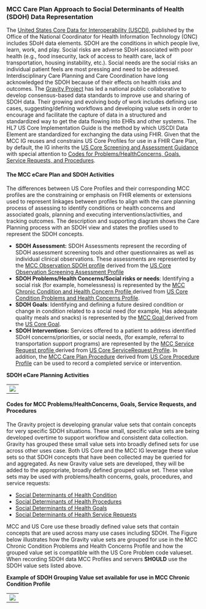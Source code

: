 ### MCC Care Plan Approach to Social Determinants of Health (SDOH) Data Representation

The [United States Core Data for Interoperability (USCDI)](https://www.healthit.gov/isa/united-states-core-data-interoperability-uscdi#uscdi-v3), published by the Office of the National Coordinator for Health Information Technology (ONC) includes SDoH data elements. SDOH are the conditions in which people live, learn, work, and play. Social risks are adverse SDoH associated with poor health (e.g., food insecurity, lack of access to health care, lack of transportation, housing instability, etc.). Social needs are the social risks an individual patient feels are most pressing and need to be addressed. 
Interdisciplinary Care Planning and Care Coordination have long acknowledged the SDOH because of their effects on health risks and outcomes. The [Gravity Project](https://thegravityproject.net/) has led a national public collaborative to develop consensus-based data standards to improve use and sharing of SDOH data. Their growing and evolving body of work includes defining use cases, suggesting/defining workflows and developing value sets in order to encourage and facilitate the capture of data in a structured and standardized way to get the data flowing into EHRs and other systems. The HL7 US Core Implementation Guide  is the method by which USCDI Data Element are standardized for exchanging the data using FHIR.
Given that the MCC IG reuses and constrains US Core Profiles for use in a FHIR Care Plan, by default, the IG inherits the [US Core Screening and Assessment Guidance](https://hl7.org/fhir/us/core/STU6.1/screening-and-assessments.html) with special attention to [Codes for Problems/HealthConcerns, Goals, Service Requests, and Procedures](http://hl7.org/fhir/us/core/STU6.1/screening-and-assessments.html#codes-for-problemshealthconcerns-goals-service-requests-and-procedures).

#### The MCC eCare Plan and SDOH Activities
The differences between US Core Profiles and their corresponding MCC profiles are the constraining or emphasis on FHIR elements or extensions used to represent linkages between profiles to align with the care planning process of assessing to identify conditions or health concerns and associated goals, planning and executing interventions/activities, and tracking outcomes. The description and supporting diagram shows the Care Planning process with an SDOH view and states the profiles used to represent the SDOH concepts.
* **SDOH Assessment:** SDOH Assessments represent the recording of SDOH assessment screening tools and other questionnaires as well as individual clinical observations. These assessments are represented by the [MCC Observation SDOH profile](StructureDefinition-MCCObservationSDOHAssessment.html) derived from the [US Core Observation Screening Assessment Profile](http://hl7.org/fhir/us/core/STU6.1/StructureDefinition-us-core-observation-screening-assessment.html) 
* **SDOH Problems/Health Concerns/Social risks or needs**: Identifying a social risk (for example, homelessness) is represented by the [MCC Chronic Condition and Health Concern Profile ](StructureDefinition-MCCChronCondHealthConcern.html)derived from [US Core Condition Problems and Health Concerns Profile](http://hl7.org/fhir/us/core/STU6.1/StructureDefinition-us-core-condition-problems-health-concerns.html).
* **SDOH Goals**: Identifying and defining a future desired condition or change in condition related to a social need (for example, Has adequate quality meals and snacks) is represented by the [MCC Goal ](StructureDefinition-MCCGoal.html) derived from the [US Core Goal](http://hl7.org/fhir/us/core/STU6.1/StructureDefinition-us-core-goal.html).
* **SDOH Interventions:** Services offered to a patient to address identified SDoH concerns/priorities, or social needs, (for example, referral to transportation support programs) are represented by the [MCC Service Request profile ](StructureDefinition-MCCServiceRequest.html) derived from [US Core ServiceRequest Profile](http://hl7.org/fhir/us/core/STU6.1/StructureDefinition-us-core-servicerequest.html). In addition, the [MCC Care Plan Procedure](StructureDefinition-MCCProcedure.html) derived from [US Core Procedure Profile](http://hl7.org/fhir/us/core/STU6.1/StructureDefinition-us-core-procedure.html) can be used to record a completed service or intervention.


**SDOH eCare Planning Activities**
<table><tr><td><img src="SDOHAssessmentPlan.PNG" /></td></tr></table>

#### Codes for MCC Problems/HealthConcerns, Goals, Service Requests, and Procedures
The Gravity project is developing granular value sets that contain concepts for very specific SDOH situations. These small, specific value sets are being developed overtime to support workflow and consistent data collection. Gravity has grouped these small value sets into broadly defined sets for use across other uses case. Both US Core and the MCC IG leverage these value sets so that SDOH concepts that have been collected may be queried for and aggregated. As new Gravity value sets are developed, they will be added to the appropriate, broadly defined grouped value set. These value sets may be used with problems/health concerns, goals, procedures, and service requests:

* [Social Determinants of Health Condition](https://vsac.nlm.nih.gov/valueset/2.16.840.1.113762.1.4.1196.788/expansion)
* [Social Determinants of Health Procedures](https://vsac.nlm.nih.gov/valueset/2.16.840.1.113762.1.4.1196.789/expansion)
* [Social Determinants of Health Goals](https://vsac.nlm.nih.gov/valueset/2.16.840.1.113762.1.4.1247.71/expansion)
* [Social Determinants of Health Service Requests](https://vsac.nlm.nih.gov/valueset/2.16.840.1.113762.1.4.1196.790/expansion)

MCC and US Core use these broadly defined value sets that contain concepts that are used across many use cases including SDOH. The Figure below illustrates how the Gravity value sets are grouped for use in the MCC Chronic Condition Problems and Health Concerns Profile and how the grouped value set is compatible with the US Core Problem code valueset. When recording SDOH data MCC Profiles and servers **SHOULD** use the SDOH value sets listed above.

**Example of SDOH Grouping Value set available for use in MCC Chronic Condition Profile**
<table><tr><td><img src="GravityGroupedValueSets.PNG" /></td></tr></table>
